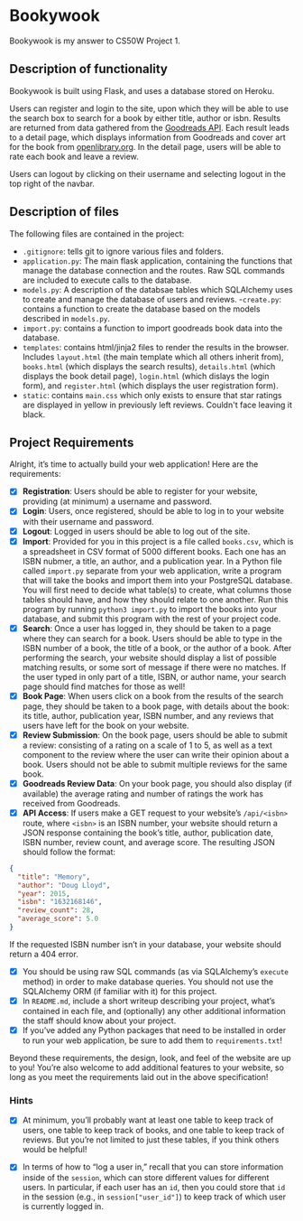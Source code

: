 # Bookywook

Bookywook is my answer to CS50W Project 1.

## Description of functionality

Bookywook is built using Flask, and uses a database stored on Heroku.

Users can register and login to the site, upon which they will be able to use the search box to search for a book by either title, author or isbn. Results are returned from data gathered from the [Goodreads API](https://www.goodreads.com/api). Each result leads to a detail page, which displays information from Goodreads and cover art for the book from [openlibrary.org](https://openlibrary.org/dev/docs/api/covers). In the detail page, users will be able to rate each book and leave a review.

Users can logout by clicking on their username and selecting logout in the top right of the navbar.

## Description of files

The following files are contained in the project:

- `.gitignore`: tells git to ignore various files and folders.
- `application.py`: The main flask application, containing the functions that manage the database connection and the routes. Raw SQL commands are included to execute calls to the database.
- `models.py`: A description of the databsae tables which SQLAlchemy uses to create and manage the database of users and reviews. -`create.py`: contains a function to create the database based on the models described in `models.py`.
- `import.py`: contains a function to import goodreads book data into the database.
- `templates`: contains html/jinja2 files to render the results in the browser. Includes `layout.html` (the main template which all others inherit from), `books.html` (which displays the search results), `details.html` (which displays the book detail page), `login.html` (which dislays the login form), and `register.html` (which displays the user registration form).
- `static`: contains `main.css` which only exists to ensure that star ratings are displayed in yellow in previously left reviews. Couldn't face leaving it black.

## Project Requirements

Alright, it’s time to actually build your web application! Here are the requirements:

- [x] **Registration**: Users should be able to register for your website, providing (at minimum) a username and password.
- [x] **Login**: Users, once registered, should be able to log in to your website with their username and password.
- [x] **Logout**: Logged in users should be able to log out of the site.
- [x] **Import**: Provided for you in this project is a file called `books.csv`, which is a spreadsheet in CSV format of 5000 different books. Each one has an ISBN nubmer, a title, an author, and a publication year. In a Python file called `import.py` separate from your web application, write a program that will take the books and import them into your PostgreSQL database. You will first need to decide what table(s) to create, what columns those tables should have, and how they should relate to one another. Run this program by running `python3 import.py` to import the books into your database, and submit this program with the rest of your project code.
- [x] **Search**: Once a user has logged in, they should be taken to a page where they can search for a book. Users should be able to type in the ISBN number of a book, the title of a book, or the author of a book. After performing the search, your website should display a list of possible matching results, or some sort of message if there were no matches. If the user typed in only part of a title, ISBN, or author name, your search page should find matches for those as well!
- [x] **Book Page**: When users click on a book from the results of the search page, they should be taken to a book page, with details about the book: its title, author, publication year, ISBN number, and any reviews that users have left for the book on your website.
- [x] **Review Submission**: On the book page, users should be able to submit a review: consisting of a rating on a scale of 1 to 5, as well as a text component to the review where the user can write their opinion about a book. Users should not be able to submit multiple reviews for the same book.
- [x] **Goodreads Review Data**: On your book page, you should also display (if available) the average rating and number of ratings the work has received from Goodreads.
- [x] **API Access**: If users make a GET request to your website’s `/api/<isbn>` route, where `<isbn>` is an ISBN number, your website should return a JSON response containing the book’s title, author, publication date, ISBN number, review count, and average score. The resulting JSON should follow the format:

```json
{
  "title": "Memory",
  "author": "Doug Lloyd",
  "year": 2015,
  "isbn": "1632168146",
  "review_count": 28,
  "average_score": 5.0
}
```

If the requested ISBN number isn’t in your database, your website should return a 404 error.

- [x] You should be using raw SQL commands (as via SQLAlchemy’s `execute` method) in order to make database queries. You should not use the SQLAlchemy ORM (if familiar with it) for this project.
- [x] In `README.md`, include a short writeup describing your project, what’s contained in each file, and (optionally) any other additional information the staff should know about your project.
- [x] If you’ve added any Python packages that need to be installed in order to run your web application, be sure to add them to `requirements.txt`!

Beyond these requirements, the design, look, and feel of the website are up to you! You’re also welcome to add additional features to your website, so long as you meet the requirements laid out in the above specification!

### Hints

- [x] At minimum, you’ll probably want at least one table to keep track of users, one table to keep track of books, and one table to keep track of reviews. But you’re not limited to just these tables, if you think others would be helpful!

- [x] In terms of how to “log a user in,” recall that you can store information inside of the `session`, which can store different values for different users. In particular, if each user has an `id`, then you could store that `id` in the session (e.g., in `session["user_id"]`) to keep track of which user is currently logged in.
